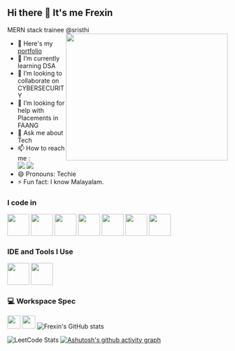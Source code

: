 ## Hi there 👋 It's me Frexin

MERN stack trainee @sristhi
<img align="right" width="370" height="290" src="https://i.pinimg.com/originals/47/f0/34/47f0342cec72b800463bf003eac1257e.gif">
- 🔭 Here's my [portfolio](https://hareesh.web.app/)                                                 
- 🌱 I’m currently learning DSA
- 👯 I’m looking to collaborate on CYBERSECURITY
- 🤔 I’m looking for help with Placements in FAANG
- 💬 Ask me about Tech
- 📫 How to reach me :
<br /> <img src="https://img.shields.io/badge/Instagram-E4405F?style=for-the-badge&logo=instagram&logoColor=white"> [<img src="https://img.shields.io/badge/LinkedIn-0077B5?style=for-the-badge&logo=linkedin&logoColor=white" />](https://www.linkedin.com/in/frexinj/)
- 😄 Pronouns: Techie
- ⚡ Fun fact: I know Malayalam.

### I code in
 <img height="50" width="50" src="https://img.icons8.com/color/48/000000/html-5.png" /> <img height="50" width="50" src="https://img.icons8.com/color/48/000000/css3.png" />  <img height="50" width="50" src="https://img.icons8.com/color/48/000000/bootstrap.png" />
<img height="50" width="50" src="https://img.icons8.com/color/48/000000/javascript.png"/> <img height="50" width="50" src="https://img.icons8.com/color/48/000000/react-native.png"/>  <img height="50" width="50" src="https://img.icons8.com/color/48/000000/mongodb.png"/> <img height="50" width="50" src="https://img.icons8.com/color/48/000000/nodejs.png"/>  

### IDE and Tools I Use
<img height="50" width="50" src="https://img.icons8.com/color/48/000000/visual-studio-code-2019.png"/>  <img height="50" width="50" src="https://img.icons8.com/color/50/000000/git.png"/> 


### 💻 Workspace Spec
<img height="30" src="https://img.shields.io/badge/iOS-000000?style=for-the-badge&logo=ios&logoColor=white"> <img height="30" src="https://img.shields.io/badge/Windows-0078D6?style=for-the-badge&logo=windows&logoColor=white"/> 
![Frexin's GitHub stats](https://github.com/frexinf)

![LeetCode Stats](https://leetcard.jacoblin.cool/frexin?theme=dark&font=Mallanna&ext=contest)
[![Ashutosh's github activity graph](https://github-readme-activity-graph.vercel.app/graph?username=frexinf&bg_color=000000&color=f3e8f2&line=279675&point=f3f2f2&area=true&hide_border=true)](https://github.com/ashutosh00710/github-readme-activity-graph)
